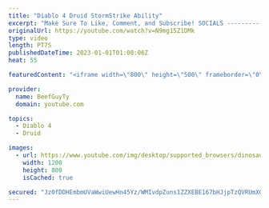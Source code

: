 ```yaml
---
title: "Diablo 4 Druid StormStrike Ability"
excerpt: "Make Sure To Like, Comment, and Subscribe! SOCIALS ---------------------------------------------- Join Our ..."
originalUrl: https://youtube.com/watch?v=N9mg15Z1DMk
type: video
length: PT7S
publishedDateTime: 2023-01-01T01:00:06Z
heat: 55

featuredContent: "<iframe width=\"800\" height=\"500\" frameborder=\"0\" src=\"https://www.youtube.com/embed/N9mg15Z1DMk\" allow=\"accelerometer; autoplay; encrypted-media; gyroscope; picture-in-picture\" allowfullscreen></iframe>"

provider:
  name: BeefGuyTy
  domain: youtube.com

topics:
  - Diablo 4
  - Druid

images:
  - url: https://www.youtube.com/img/desktop/supported_browsers/dinosaur.png
    width: 1200
    height: 800
    isCached: true

secured: "Jz0fDDHEmbmUVaWwiUewHn45Yz/WMIvdpZuns1ZZXEBE167bHJjpTzQVRUmXOXcXe5z0M4vVZehVvyKa8C8KlrFVhMBUsAC42nYkK/XifH2CCpWIM7TwD+1jCkZXNI6OLUYLZ8F/c+kIXKJ42nEcSCOTczZZX6JDyQWLiwT6Fh7UTC4Hw15MeMV85TxwDDMtn2g3oIBydZFpt/OnigKg5DZogc1EkNQyytDwMLLAwSmR/QrvpDBTAwTbcXf0DzRmPBQKXt24Z7Bd3n3jaTBDRvUc1pwKoWkElQzKAt46GRKu5W07Rp2Lyiyi4dvDo8Vf0ggZDTh8U7S2MRWniYaixWaYBOtaw6iiKVisiNK3O9ZvbEJvefzgTUk+va1hmE5x9Yzg1Qsb3+H8WvUor1ad9Vsw58uSNRlhrbjIv5iHCPU=;7iOR/uZcNtabfVQYBadVjA=="
---
```


